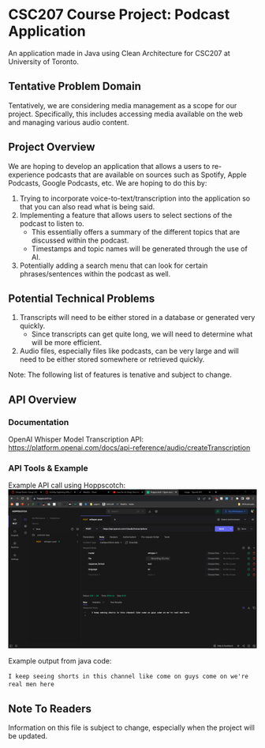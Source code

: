 # CSC207 Course Project: Podcast Application

An application made in Java using Clean Architecture for CSC207 at University of Toronto.

## Tentative Problem Domain
Tentatively, we are considering media management as a scope for our project. Specifically, 
this includes accessing media available on the web and managing various audio content.

## Project Overview
We are hoping to develop an application that allows a users to re-experience podcasts that
are available on sources such as Spotify, Apple Podcasts, Google Podcasts, etc. We are hoping
to do this by:
1. Trying to incorporate voice-to-text/transcription into the application so that you can also read what is being said.
2. Implementing a feature that allows users to select sections of the podcast to listen to.
    - This essentially offers a summary of the different topics that are discussed within the podcast.
    - Timestamps and topic names will be generated through the use of AI.
3. Potentially adding a search menu that can look for certain phrases/sentences within the podcast as well.

## Potential Technical Problems
1. Transcripts will need to be either stored in a database or generated very quickly.
   - Since transcripts can get quite long, we will need to determine what will be more efficient.
2. Audio files, especially files like podcasts, can be very large and will need to be either stored somewhere or retrieved quickly. 


Note: The following list of features is tenative and subject to change.

## API Overview 

### Documentation

OpenAI Whisper Model Transcription API: https://platform.openai.com/docs/api-reference/audio/createTranscription

### API Tools & Example

Example API call using Hoppscotch:
![api_example_request.png](src/main/resources/api_example_request.png)

Example output from java code:
```
I keep seeing shorts in this channel like come on guys come on we're real men here
```

## Note To Readers
Information on this file is subject to change, especially when the project will be updated. 
